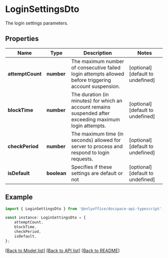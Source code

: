 # LoginSettingsDto

The login settings parameters.

## Properties

Name | Type | Description | Notes
------------ | ------------- | ------------- | -------------
**attemptCount** | **number** | The maximum number of consecutive failed login attempts allowed before triggering account suspension. | [optional] [default to undefined]
**blockTime** | **number** | The duration (in minutes) for which an account remains suspended after exceeding maximum login attempts. | [optional] [default to undefined]
**checkPeriod** | **number** | The maximum time (in seconds) allowed for server to process and respond to login requests. | [optional] [default to undefined]
**isDefault** | **boolean** | Specifies if these settings are default or not | [optional] [default to undefined]

## Example

```typescript
import { LoginSettingsDto } from '@onlyoffice/docspace-api-typescript';

const instance: LoginSettingsDto = {
    attemptCount,
    blockTime,
    checkPeriod,
    isDefault,
};
```

[[Back to Model list]](../README.md#documentation-for-models) [[Back to API list]](../README.md#documentation-for-api-endpoints) [[Back to README]](../README.md)
